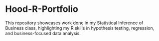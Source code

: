 # Hood-R-Portfolio
This repository showcases work done in my Statistical Inference of Business class, highlighting my R skills in hypothesis testing, regression, and business-focused data analysis.
